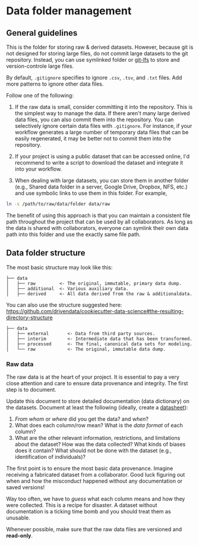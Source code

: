# Data folder management

## General guidelines

This is the folder for storing raw & derived datasets. However, because git is not designed for storing large files, do not commit large datasets to the git repository. Instead, you can use symlinked folder or [git-lfs](https://git-lfs.github.com/) to store and version-controle large files. 

By default, `.gitignore` specifies to ignore `.csv`, `.tsv`, and `.txt` files. Add more patterns to ignore other data files. 

Follow one of the following:

1. If the raw data is small, consider committing it into the repository. This is the simplest way to manage the data. If there aren't many large derived data files, you can also commit them into the repository. You can selectively ignore certain data files with `.gitignore`. For instance, if your workflow generates a large number of temporary data files that can be easily regenerated, it may be better not to commit them into the repository. 

2. If your project is using a public dataset that can be accessed online, I'd recommend to write a script to download the dataset and integrate it into your workflow. 

3. When dealing with large datasets, you can store them in another folder (e.g., Shared data folder in a server, Google Drive, Dropbox, NFS, etc.) and use symbolic links to use them in this folder. For example, 

```sh
ln -s /path/to/raw/data/folder data/raw
```

The benefit of using this approach is that you can maintain a consistent file path throughout the project that can be used by all collaborators. As long as the data is shared with collaborators, everyone can symlink their own data path into this folder and use the exactly same file path. 


## Data folder structure

The most basic structure may look like this:

```
├── data
│   ├── raw         <- The original, immutable, primary data dump.
│   ├── additional  <- Various auxiliary data.
│   ├── derived     <- All data derived from the raw & additionaldata.
```

You can also use the structure suggested here: https://github.com/drivendata/cookiecutter-data-science#the-resulting-directory-structure 

```
├── data
│   ├── external       <- Data from third party sources.
│   ├── interim        <- Intermediate data that has been transformed.
│   ├── processed      <- The final, canonical data sets for modeling.
│   └── raw            <- The original, immutable data dump.
```

### Raw data

The raw data is at the heart of your project. It is essential to pay a very close attention and care to ensure data provenance and integrity. The first step is to document. 

Update this document to store detailed documentation (data dictionary) on the datasets. Document at least the following (ideally, create a [datasheet](https://arxiv.org/abs/1803.09010)):

1. _From whom_ or _where_ did you get the data? and _when_? 
2. What does each column/row mean? What is the _data format_ of each column? 
3. What are the other relevant information, restrictions, and limitations about the dataset? How was the data collected? What kinds of biases does it contain? What should not be done with the dataset (e.g., identification of individuals)?

The first point is to ensure the most basic data provenance. Imagine receiving a fabricated dataset from a collaborator. Good luck figuring out when and how the misconduct happened without any documentation or saved versions! 

Way too often, we have to _guess_ what each column means and how they were collected. This is a recipe for disaster. A dataset without documentation is a ticking time bomb and you should treat them as unusable.

Whenever possible, make sure that the raw data files are versioned and **read-only**. 


